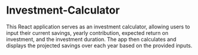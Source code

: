 # Investment-Calculator
This React application serves as an investment calculator, allowing users to input their current savings, yearly contribution, expected return on investment, and the investment duration. The app then calculates and displays the projected savings over each year based on the provided inputs.
